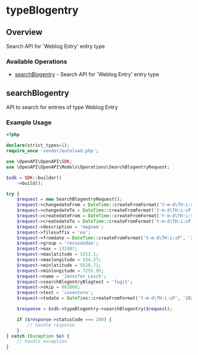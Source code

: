 # typeBlogentry

## Overview

Search API for 'Weblog Entry' entry type

### Available Operations

* [searchBlogentry](#searchblogentry) - Search API for 'Weblog Entry' entry type

## searchBlogentry

API to search for entries of type Weblog Entry

### Example Usage

```php
<?php

declare(strict_types=1);
require_once 'vendor/autoload.php';

use \OpenAPI\OpenAPI\SDK;
use \OpenAPI\OpenAPI\Models\Operations\SearchBlogentryRequest;

$sdk = SDK::builder()
    ->build();

try {
    $request = new SearchBlogentryRequest();
    $request->changedateFrom = DateTime::createFromFormat('Y-m-d\TH:i:sP', '2020-04-13T07:43:17.350Z');
    $request->changedateTo = DateTime::createFromFormat('Y-m-d\TH:i:sP', '2022-03-24T11:20:42.976Z');
    $request->createdateFrom = DateTime::createFromFormat('Y-m-d\TH:i:sP', '2022-09-01T09:38:53.685Z');
    $request->createdateTo = DateTime::createFromFormat('Y-m-d\TH:i:sP', '2022-12-02T09:33:05.571Z');
    $request->description = 'magnam';
    $request->filesuffix = 'ea';
    $request->fromdate = DateTime::createFromFormat('Y-m-d\TH:i:sP', '2022-04-21T16:53:11.568Z');
    $request->group = 'recusandae';
    $request->max = 132487;
    $request->maxlatitude = 3253.1;
    $request->maxlongitude = 534.27;
    $request->minlatitude = 9528.71;
    $request->minlongitude = 7255.95;
    $request->name = 'Jennifer Lesch';
    $request->searchBlogentryBlogtext = 'fugit';
    $request->skip = 882860;
    $request->text = 'inventore';
    $request->todate = DateTime::createFromFormat('Y-m-d\TH:i:sP', '2022-11-29T07:04:37.837Z');

    $response = $sdk->typeBlogentry->searchBlogentry($request);

    if ($response->statusCode === 200) {
        // handle response
    }
} catch (Exception $e) {
    // handle exception
}
```
